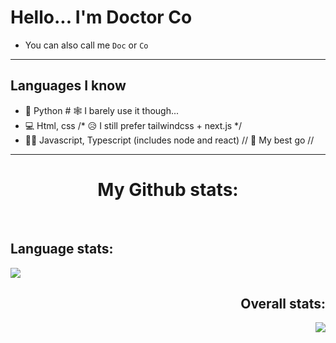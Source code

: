 # Hello... I'm Doctor Co
-  You can also call me ` Doc ` or ` Co `
---

## Languages I know
- 🐍 Python          # 🕸 I barely use it though...
- 💻 Html, css       /* 😥 I still prefer tailwindcss + next.js */
- 👨‍💻 Javascript, Typescript (includes node and react)  // 🥳 My best go //
---
<h1 align="center"> My Github stats: </h1>
<br/>

<h2 align="left"> Language stats: </h1>
<p align="left"><img src='https://github-readme-stats.vercel.app/api/top-langs/?username=DoctorCo&show_icons=true&theme=radical&locale=en'></img></p>
<h2 align="right"<h2> Overall stats: </h2>
<p align="right"><img src='https://github-readme-stats.vercel.app/api?username=DoctorCo&show_icons=true&theme=radical'></img></p>
